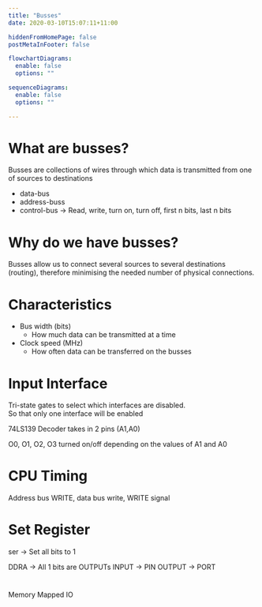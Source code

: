 ```yaml
---
title: "Busses"
date: 2020-03-10T15:07:11+11:00

hiddenFromHomePage: false
postMetaInFooter: false

flowchartDiagrams:
  enable: false
  options: ""

sequenceDiagrams: 
  enable: false
  options: ""

---
```


# What are busses?

Busses are collections of wires through which data is transmitted from one of sources to destinations

* data-bus
* address-buss
* control-bus -> Read, write, turn on, turn off, first n bits, last n bits

# Why do we have busses?

Busses allow us to connect several sources to several destinations (routing), therefore minimising the needed number of physical connections.

# Characteristics

* Bus width (bits)
  * How much data can be transmitted at a time
* Clock speed (MHz)
  * How often data can be transferred on the busses

# Input Interface

Tri-state gates to select which interfaces are disabled.  
So that only one interface will be enabled

74LS139 Decoder takes in 2 pins (A1,A0)

O0, O1, O2, O3 turned on/off depending on the values of A1 and A0

# CPU Timing

Address bus WRITE, data bus write, WRITE signal

# Set Register

ser -> Set all bits to 1

DDRA -> All 1 bits are OUTPUTs
INPUT -> PIN
OUTPUT -> PORT

#

Memory Mapped IO

